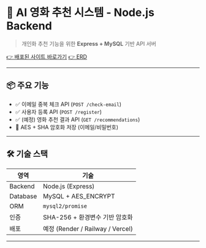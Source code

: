 # 🧠 AI 영화 추천 시스템 - Node.js Backend

> 개인화 추천 기능을 위한 **Express + MySQL** 기반 API 서버

[👉 배포된 사이트 바로가기](https://reco-client-nu.vercel.app/)
[👉 ERD](https://www.erdcloud.com/d/uCAkSgPD6LHhFkF2Z/)

---

## 📦 주요 기능

- ✅ 이메일 중복 체크 API (`POST /check-email`)
- ✅ 사용자 등록 API (`POST /register`)
- ✅ (예정) 영화 추천 결과 API (`GET /recommendations`)
- 🔐 AES + SHA 암호화 저장 (이메일/비밀번호)

---

## 🛠 기술 스택

| 영역       | 기술                                |
|------------|-------------------------------------|
| Backend    | Node.js (Express)                  |
| Database   | MySQL + AES_ENCRYPT                |
| ORM        | `mysql2/promise`                   |
| 인증       | SHA-256 + 환경변수 기반 암호화     |
| 배포       | 예정 (Render / Railway / Vercel)  |

---
